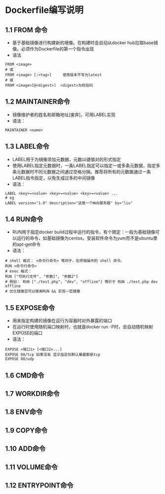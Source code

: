 # Dockerfile编写说明
## 1.1 FROM 命令
+ 基于基础镜像进行构建新的境像。在构建时会自动从docker hub拉取base镜像。必须作为Dockerfile的第一个指令出现
+ 语法
```
FROM <image>
# 或
FROM <image> [:<tag>]     使用版本不写为latest
# 或
FROM <image>[@<digest>]  <digest>为校验码
```
## 1.2 MAINTAINER命令
- 镜像维护者的姓名和邮箱地址[废弃]，可用LABEL实现
- 语法：
```
MAINTAINER <name>
```
## 1.3 LABEL命令
* LABEL用于为镜像添加元数据，元数以键值对的形式指定
* 使用LABEL指定元数据时，一条LABEL指定可以指定一或多条元数据，指定多条元数据时不同元数据之间通过空格分隔。推荐将所有的元数据通过一条LABEL指令指定，以免生成过多的中间镜像
* 语法：
```
LABEL <key>=<value> <key>=<value> <key>=<value> ...
# eg
LABEL version="1.0" description="这是一个Web服务器" by="liu"
```
## 1.4 RUN命令
* RUN用于指定docker build过程中运行的指令，有个限定：一般为基础镜像可以运行的命令，如基础镜像为centos，安装软件命令为yum而不是ubuntu里的apt-get命令
* 语法：
```
# shell 格式： <命令行命令> 等同于，在终端操作的 shell 命令。
RUN <命令行命令>
# exec 格式：
RUN ["可执行文件", "参数1", "参数2"]
# 例如： RUN ["./test.php", "dev", "offline"] 等价于 RUN ./test.php dev offline
# 优化镜像层可以使用RUN && 实现一层镜像
```
## 1.5 EXPOSE命令
- 用来指定构建的镜像在运行为容器时对外暴露的端口
- 在运行时使用随机端口映射时，也就是docker run -P时，会自动随机映射EXPOSE的端口
- 语法：
```
EXPOSE <端口1> [<端口2>...]
EXPOSE 80/tcp 如果没有 显示指定则默认暴露都是tcp
EXPOSE 80/udp
```
## 1.6 CMD命令
## 1.7 WORKDIR命令
## 1.8 ENV命令
## 1.9 COPY命令
## 1.10 ADD命令
## 1.11 VOLUME命令
## 1.12 ENTRYPOINT命令
